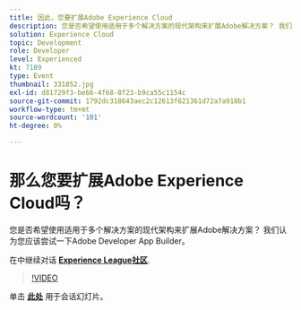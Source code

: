 ```yaml
---
title: 因此，您要扩展Adobe Experience Cloud
description: 您是否希望使用适用于多个解决方案的现代架构来扩展Adobe解决方案？ 我们认为您应该尝试一下Adobe Developer App Builder。 此会话作为Adobe Developers Live内容活动的一部分提供。
solution: Experience Cloud
topic: Development
role: Developer
level: Experienced
kt: 7189
type: Event
thumbnail: 331852.jpg
exl-id: d81729f3-be66-4f68-8f23-b9ca55c1154c
source-git-commit: 1792dc318643aec2c12613f621361d72a7a918b1
workflow-type: tm+mt
source-wordcount: '101'
ht-degree: 0%

---
```


# 那么您要扩展Adobe Experience Cloud吗？

您是否希望使用适用于多个解决方案的现代架构来扩展Adobe解决方案？ 我们认为您应该尝试一下Adobe Developer App Builder。

在中继续对话 **[Experience League社区](https://adobe.ly/36Yd3v6)**.

>[!VIDEO](https://video.tv.adobe.com/v/331852/?quality=12&learn=on&hidetitle=true)

单击 **[此处](/help/adobe-developers-live/assets/extend-experience-cloud.pdf)** 用于会话幻灯片。

